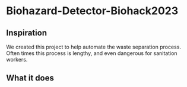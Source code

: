 # Biohazard-Detector-Biohack2023


## Inspiration
We created this project to help automate the waste separation process. Often times this process is lengthy, and even dangerous for sanitation workers. 

## What it does
